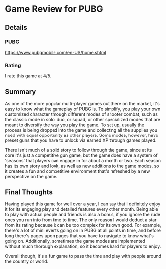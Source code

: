 # Game Review for PUBG

## Details

### PUBG

https://www.pubgmobile.com/en-US/home.shtml

### Rating

I rate this game at 4/5.

## Summary

As one of the more popular multi-player games out there on the market, it's easy to know what the gameplay of PUBG is. To simplify, you play your own customized character through different modes of shooter combat, such as the classic mode in solo, duo, or squad, or other specialized modes that are meant to diversify the way you play the game.
To set up, usually the process is being dropped into the game and collecting all the supplies you need with equal opportunity as other players. Some modes, however, have preset guns that you have to unlock via earned XP through games played.

There isn't much of a solid story to follow through the game, since at its core it's just a competitive gun game, but the game does have a system of 'seasons' that players can engage in for about a month or two. Each season has its own story and look, as well as new additions to the game modes, so it creates a fun and competitive environment that's refreshed by a new perspective on the game.

## Final Thoughts

Having played this game for well over a year, I can say that I definitely enjoy it for its engaging play and detailed features every other month. Being able to play with actual people and friends is also a bonus, if you ignore the rude ones you run into from time to time.
The only reason I would deduct a star from its rating because it can be too complex for its own good. For example, there's a lot of mini events going on in PUBG at all points in time, and before long there's pages upon pages that you have to navigate to know what's going on. Additionally, sometimes the game modes are implemented without much thorough explanation, so it becomes hard for players to enjoy.

Overall though, it's a fun game to pass the time and play with people around the country or world.
